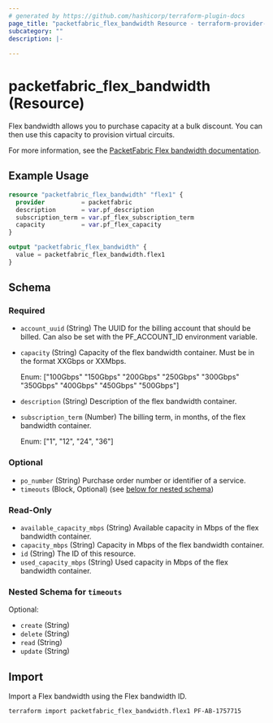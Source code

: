 ```yaml
---
# generated by https://github.com/hashicorp/terraform-plugin-docs
page_title: "packetfabric_flex_bandwidth Resource - terraform-provider-packetfabric"
subcategory: ""
description: |-
  
---
```


# packetfabric_flex_bandwidth (Resource)

Flex bandwidth allows you to purchase capacity at a bulk discount. You can then use this capacity to provision virtual circuits.

For more information, see the [PacketFabric Flex bandwidth documentation](https://docs.packetfabric.com/billing/pages/flex_bandwidth/).

## Example Usage

```terraform
resource "packetfabric_flex_bandwidth" "flex1" {
  provider          = packetfabric
  description       = var.pf_description
  subscription_term = var.pf_flex_subscription_term
  capacity          = var.pf_flex_capacity
}

output "packetfabric_flex_bandwidth" {
  value = packetfabric_flex_bandwidth.flex1
}
```

<!-- schema generated by tfplugindocs -->
## Schema

### Required

- `account_uuid` (String) The UUID for the billing account that should be billed. Can also be set with the PF_ACCOUNT_ID environment variable.
- `capacity` (String) Capacity of the flex bandwidth container. Must be in the format XXGbps or XXMbps.

	Enum: ["100Gbps" "150Gbps" "200Gbps" "250Gbps" "300Gbps" "350Gbps" "400Gbps" "450Gbps" "500Gbps"]
- `description` (String) Description of the flex bandwidth container.
- `subscription_term` (Number) The billing term, in months, of the flex bandwidth container.

	Enum: ["1", "12", "24", "36"]

### Optional

- `po_number` (String) Purchase order number or identifier of a service.
- `timeouts` (Block, Optional) (see [below for nested schema](#nestedblock--timeouts))

### Read-Only

- `available_capacity_mbps` (String) Available capacity in Mbps of the flex bandwidth container.
- `capacity_mbps` (String) Capacity in Mbps of the flex bandwidth container.
- `id` (String) The ID of this resource.
- `used_capacity_mbps` (String) Used capacity in Mbps of the flex bandwidth container.

<a id="nestedblock--timeouts"></a>
### Nested Schema for `timeouts`

Optional:

- `create` (String)
- `delete` (String)
- `read` (String)
- `update` (String)




## Import

Import a Flex bandwidth using the Flex bandwidth ID.

```bash
terraform import packetfabric_flex_bandwidth.flex1 PF-AB-1757715
```
